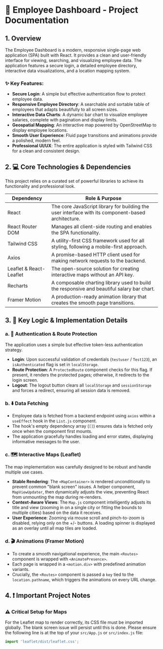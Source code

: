 # 🚀 Employee Dashboard - Project Documentation

## 1. Overview

The Employee Dashboard is a modern, responsive single-page web application (SPA) built with React. It provides a clean and user-friendly interface for viewing, searching, and visualizing employee data. The application features a secure login, a detailed employee directory, interactive data visualizations, and a location mapping system.

### ✨ Key Features:

- **Secure Login**: A simple but effective authentication flow to protect employee data.
- **Responsive Employee Directory**: A searchable and sortable table of employees that adapts beautifully to all screen sizes.
- **Interactive Data Charts**: A dynamic bar chart to visualize employee salaries, complete with pagination and display limits.
- **Geospatial Mapping**: An interactive map powered by OpenStreetMap to display employee locations.
- **Smooth User Experience**: Fluid page transitions and animations provide a polished, modern feel.
- **Professional UI/UX**: The entire application is styled with Tailwind CSS for a clean and consistent design.

## 2. 💻 Core Technologies & Dependencies

This project relies on a curated set of powerful libraries to achieve its functionality and professional look.

| Dependency | Role & Purpose |
|------------|----------------|
| React | The core JavaScript library for building the user interface with its component-based architecture. |
| React Router DOM | Manages all client-side routing and enables the SPA functionality. |
| Tailwind CSS | A utility-first CSS framework used for all styling, following a mobile-first approach. |
| Axios | A promise-based HTTP client used for making network requests to the backend. |
| Leaflet & React-Leaflet | The open-source solution for creating interactive maps without an API key. |
| Recharts | A composable charting library used to build the responsive and beautiful salary bar chart. |
| Framer Motion | A production-ready animation library that creates the smooth page transitions. |

## 3. 🧠 Key Logic & Implementation Details

### a. 🔐 Authentication & Route Protection

The application uses a simple but effective token-less authentication strategy.

- **Login**: Upon successful validation of credentials (`testuser` / `Test123`), an `isAuthenticated` flag is set in `localStorage`.
- **Route Protection**: A `ProtectedRoute` component checks for this flag. If present, it renders the protected pages; otherwise, it redirects to the login screen.
- **Logout**: The logout button clears all `localStorage` and `sessionStorage` and forces a redirect, ensuring all session data is removed.

### b. ⬇️ Data Fetching

- Employee data is fetched from a backend endpoint using `axios` within a `useEffect` hook in the `List.js` component.
- The hook's empty dependency array (`[]`) ensures data is fetched only once when the component first mounts.
- The application gracefully handles loading and error states, displaying informative messages to the user.

### c. 🗺️ Interactive Maps (Leaflet)

The map implementation was carefully designed to be robust and handle multiple use cases.

- **Stable Rendering**: The `<MapContainer>` is rendered unconditionally to prevent common "blank screen" issues. A helper component, `MapViewUpdater`, then dynamically adjusts the view, preventing React from unmounting the map during re-renders.
- **Context-Aware Views**: The `Map.js` component intelligently adjusts its title and view (zooming in on a single city or fitting the bounds to multiple cities) based on the data it receives.
- **User Experience**: Zooming via mouse scroll and pinch-to-zoom is disabled, relying only on the +/- buttons. A loading spinner is displayed as an overlay until all map tiles are loaded.

### d. 🎬 Animations (Framer Motion)

- To create a smooth navigational experience, the main `<Routes>` component is wrapped with `<AnimatePresence>`.
- Each page is wrapped in a `<motion.div>` with predefined animation variants.
- Crucially, the `<Routes>` component is passed a `key` tied to the `location.pathname`, which triggers the animations on every URL change.

## 4. ❗ Important Project Notes

### ⚠️ Critical Setup for Maps

For the Leaflet map to render correctly, its CSS file must be imported globally. The blank screen issue will persist until this is done. Please ensure the following line is at the top of your `src/App.js` or `src/index.js` file:

```javascript
import 'leaflet/dist/leaflet.css';

